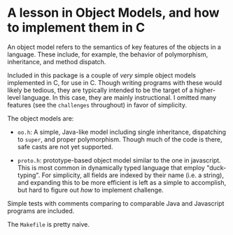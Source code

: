 A lesson in Object Models, and how to implement them in C
=========================================================

An object model refers to the semantics of key features of the objects
in a language.  These include, for example, the behavior of
polymorphism, inheritance, and method dispatch.

Included in this package is a couple of _very_ simple object models
implemented in C, for use in C.  Though writing programs with these
would likely be tedious, they are typically intended to be the target
of a higher-level language.  In this case, they are mainly
instructional.  I omitted many features (see the `challenges`
throughout) in favor of simplicity.

The object models are:

- `oo.h`: A simple, Java-like model including single inheritance,
  dispatching to `super`, and proper polymorphism.  Though much of the
  code is there, safe casts are not yet supported.

- `proto.h`: prototype-based object model similar to the one in
  javascript.  This is most common in dynamically typed language that
  employ "duck-typing".  For simplicity, all fields are indexed by
  their name (i.e. a string), and expanding this to be more efficient
  is left as a simple to accomplish, but hard to figure out _how_ to
  implement challenge.

Simple tests with comments comparing to comparable Java and Javascript
programs are included.

The `Makefile` is pretty naive.
